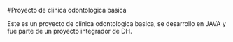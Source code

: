 #Proyecto de clinica odontologica basica

Este es un proyecto de clinica odontologica basica, se desarrollo en JAVA y fue parte de un proyecto integrador de DH.
